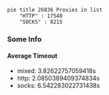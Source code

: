 
```mermaid
pie title 26836 Proxies in list
    "HTTP" : 17540
    "SOCKS" : 8215
```

### Some Info
#### Average Timeout

- mixed: 3.82622757059418s
- http: 2.0850389409374834s
- socks: 6.542283022731438s